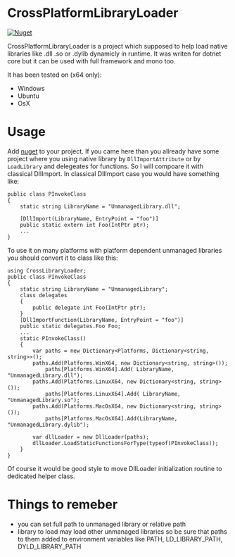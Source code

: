 # CrossPlatformLibraryLoader
[![Nuget](https://img.shields.io/nuget/v/CrossPlatformLibraryLoader?color=blue&label=CrossPlatformLibraryLoader)](https://www.nuget.org/packages/CrossPlatformLibraryLoader)

CrossPlatformLibraryLoader is a project which supposed to help load native libraries like .dll .so or .dylib dynamicly in runtime.
It was writen for dotnet core but it can be used with full framework and mono too.

It has been tested on (x64 only):
  - Windows
  - Ubuntu 
  - OsX 
  
# Usage
Add [nuget](https://www.nuget.org/packages/CrossPlatformLibraryLoader) to your project. 
If you came here than you allready have some project where you using native library by `DllImportAttribute` or by `LoadLibrary` and delegeates for functions.
So I will compoare it with classical DllImport. In classical DllImport case you would have something like:
```
public class PInvokeClass
{
    static string LibraryName = "UnmanagedLibrary.dll";
    
    [DllImport(LibraryName, EntryPoint = "foo")]
    public static extern int Foo(IntPtr ptr);
    ...
}
```

To use it on many platforms with platform dependent unmanaged libraries you should convert it to class like this:
```
using CrossLibraryLoader;
public class PInvokeClass
{
    static string LibraryName = "UnmanagedLibrary";
    class delegates
    {
        public delegate int Foo(IntPtr ptr);
    }
    [DllImportFunction(LibraryName, EntryPoint = "foo")]
    public static delegates.Foo Foo;
    ...
    static PInvokeClass()
    {
        var paths = new Dictionary<Platforms, Dictionary<string, string>>();
        paths.Add(Platforms.WinX64, new Dictionary<string, string>());
            paths[Platforms.WinX64].Add( LibraryName, "UnmanagedLibrary.dll");
        paths.Add(Platforms.LinuxX64, new Dictionary<string, string>());
            paths[Platforms.LinuxX64].Add( LibraryName, "UnmanagedLibrary.so");
        paths.Add(Platforms.MacOsX64, new Dictionary<string, string>());
            paths[Platforms.MacOsX64].Add(LibraryName, "UnmanagedLibrary.dylib");
            
        var dllLoader = new DllLoader(paths);
        dllLoader.LoadStaticFunctionsForType(typeof(PInvokeClass));
    }
}
```

Of course it would be good style to move DllLoader initialization routine to dedicated helper class.

# Things to remeber
 - you can set full path to unmanaged library or relative path
 - library to load may load other unmanaged libraries so be sure that paths to them added to environment variables like PATH, LD_LIBRARY_PATH, DYLD_LIBRARY_PATH
